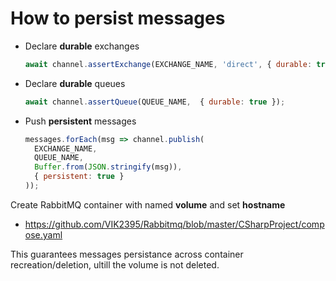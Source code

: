 # How to persist messages

- Declare **durable** exchanges
  ```javascript
  await channel.assertExchange(EXCHANGE_NAME, 'direct', { durable: true });
  ```
- Declare **durable** queues
  ```javascript
  await channel.assertQueue(QUEUE_NAME,  { durable: true });
  ```
- Push **persistent** messages
  ```javascript
  messages.forEach(msg => channel.publish(
    EXCHANGE_NAME,
    QUEUE_NAME,
    Buffer.from(JSON.stringify(msg)),
    { persistent: true }
  ));
  ```

Create RabbitMQ container with named **volume** and set **hostname**
- https://github.com/VIK2395/Rabbitmq/blob/master/CSharpProject/compose.yaml

This guarantees messages persistance across container recreation/deletion, ultill the volume is not deleted.
